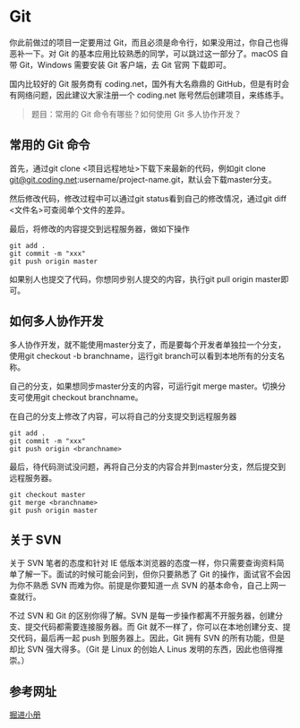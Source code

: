 # Git

你此前做过的项目一定要用过 Git，而且必须是命令行，如果没用过，你自己也得恶补一下。对 Git 的基本应用比较熟悉的同学，可以跳过这一部分了。macOS 自带 Git，Windows 需要安装 Git 客户端，去 Git 官网 下载即可。

国内比较好的 Git 服务商有 coding.net，国外有大名鼎鼎的 GitHub，但是有时会有网络问题，因此建议大家注册一个 coding.net 账号然后创建项目，来练练手。

> 题目：常用的 Git 命令有哪些？如何使用 Git 多人协作开发？

## 常用的 Git 命令

首先，通过git clone <项目远程地址>下载下来最新的代码，例如git clone git@git.coding.net:username/project-name.git，默认会下载master分支。

然后修改代码，修改过程中可以通过git status看到自己的修改情况，通过git diff <文件名>可查阅单个文件的差异。

最后，将修改的内容提交到远程服务器，做如下操作

```
git add .
git commit -m "xxx"
git push origin master
```

如果别人也提交了代码，你想同步别人提交的内容，执行git pull origin master即可。

## 如何多人协作开发

多人协作开发，就不能使用master分支了，而是要每个开发者单独拉一个分支，使用git checkout -b branchname，运行git branch可以看到本地所有的分支名称。

自己的分支，如果想同步master分支的内容，可运行git merge master。切换分支可使用git checkout branchname。

在自己的分支上修改了内容，可以将自己的分支提交到远程服务器

```
git add .
git commit -m "xxx"
git push origin <branchname>
```

最后，待代码测试没问题，再将自己分支的内容合并到master分支，然后提交到远程服务器。

```
git checkout master
git merge <branchname>
git push origin master
```

## 关于 SVN

关于 SVN 笔者的态度和针对 IE 低版本浏览器的态度一样，你只需要查询资料简单了解一下。面试的时候可能会问到，但你只要熟悉了 Git 的操作，面试官不会因为你不熟悉 SVN 而难为你。前提是你要知道一点 SVN 的基本命令，自己上网一查就行。

不过 SVN 和 Git 的区别你得了解。SVN 是每一步操作都离不开服务器，创建分支、提交代码都需要连接服务器。而 Git 就不一样了，你可以在本地创建分支、提交代码，最后再一起 push 到服务器上。因此，Git 拥有 SVN 的所有功能，但是却比 SVN 强大得多。（Git 是 Linux 的创始人 Linus 发明的东西，因此也倍得推崇。）

## 参考网址
[掘进小册]()
